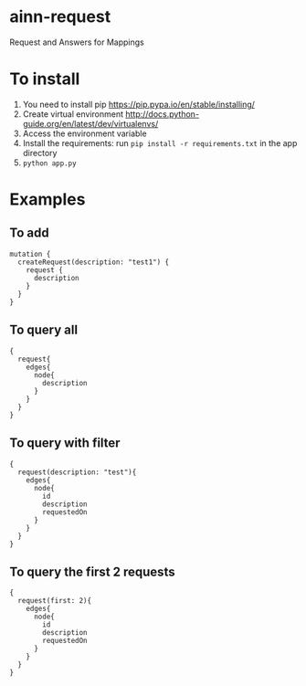 # ainn-request
Request and Answers for Mappings

# To install
1. You need to install pip https://pip.pypa.io/en/stable/installing/
2. Create virtual environment http://docs.python-guide.org/en/latest/dev/virtualenvs/
3. Access the environment variable
4. Install the requirements: run `pip install -r requirements.txt` in the app directory
5. `python app.py`



# Examples

## To add
```
mutation {
  createRequest(description: "test1") {
    request {
      description
    }
  }
}
```

## To query all
```
{
  request{
    edges{
      node{
        description
      }
    }
  }
}
```

## To query with filter
```
{
  request(description: "test"){
    edges{
      node{
        id
        description
        requestedOn
      }
    }
  }
}
```

## To query the first 2 requests
```
{
  request(first: 2){
    edges{
      node{
        id
        description
        requestedOn
      }
    }
  }
}
```

